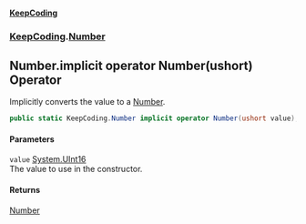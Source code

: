 #### [KeepCoding](index.md 'index')
### [KeepCoding](KeepCoding.md 'KeepCoding').[Number](KeepCoding_Number.md 'KeepCoding.Number')
## Number.implicit operator Number(ushort) Operator
Implicitly converts the value to a [Number](KeepCoding_Number.md 'KeepCoding.Number').  
```csharp
public static KeepCoding.Number implicit operator Number(ushort value);
```
#### Parameters
<a name='KeepCoding_Number_op_ImplicitKeepCoding_Number(ushort)_value'></a>
`value` [System.UInt16](https://docs.microsoft.com/en-us/dotnet/api/System.UInt16 'System.UInt16')  
The value to use in the constructor.
  
#### Returns
[Number](KeepCoding_Number.md 'KeepCoding.Number')  
